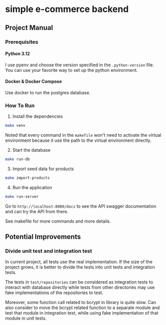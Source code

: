 # simple e-commerce backend

## Project Manual

### Prerequisites

#### Python 3.12

I use pyenv and choose the version specified in the `.python-version` file. You can use your favorite way to set up the python environment.

#### Docker & Docker Compose

Use docker to run the postgres database.

### How To Run

1. Install the dependencies

```bash
make venv
```

Noted that every command in the `makefile` won't need to activate the virtual environment because it use the path to the virtual environment directly.

2. Start the database

```bash
make run-db
```

3. Import seed data for products

```bash
make import-products
```

4. Run the application

```bash
make run-server
```

Go to `http://localhost:8000/docs` to see the API swagger documentation and can try the API from there.

See makefile for more commands and more details.

## Potential Improvements

### Divide unit test and integration test

In current project, all tests use the real implementation. If the size of the project grows, it is better to divide the tests into unit tests and integration tests.

The tests in `test/repositories` can be considered as integration tests to interact with database directly while tests from other directories may use fake implementations of the repositories to test.

Moreover, some function call related to bcrypt in library is quite slow. Can also consider to move the bcrypt related function to a separate module and test that module in integration test, while using fake implementation of that module in unit tests.
